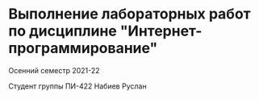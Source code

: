 # Выполнение лабораторных работ по дисциплине "Интернет-программирование"
Осенний семестр 2021-22

Студент группы ПИ-422 Набиев Руслан

